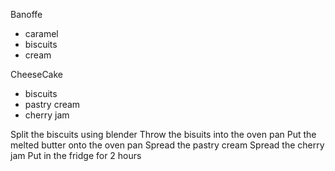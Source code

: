 Banoffe

- caramel
- biscuits
- cream

CheeseCake

- biscuits
- pastry cream
- cherry jam

Split the biscuits using blender
Throw the bisuits into the oven pan
Put the melted butter onto the oven pan
Spread the pastry cream
Spread the cherry jam
Put in the fridge for 2 hours


